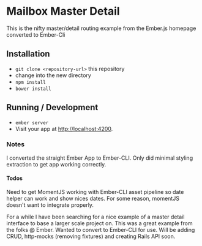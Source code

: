 # Mailbox Master Detail 

This is the nifty master/detail routing example from the Ember.js homepage
converted to Ember-Cli

## Installation

* `git clone <repository-url>` this repository
* change into the new directory
* `npm install`
* `bower install`

## Running / Development

* `ember server`
* Visit your app at [http://localhost:4200](http://localhost:4200).

### Notes
I converted the straight Ember App to Ember-CLI.  Only did minimal styling
extraction to get app working correctly.

#### Todos
Need to get MomentJS working with Ember-CLI asset pipeline so date helper
can work and show nices dates.  For some reason, momentJS doesn't want to 
integrate properly.   

For a while I have been searching for a nice example of a master detail
interface to base a larger scale project on.  This was a great example from
the folks @ Ember.  Wanted to convert to Ember-CLI for use.  Will be adding
CRUD, http-mocks (removing fixtures) and creating Rails API soon.

